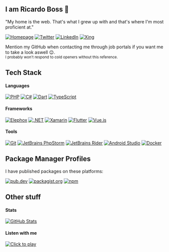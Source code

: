 ## I am Ricardo Boss 👋

"My home is the web. That's what I grew up with and that's where I'm most proficient at."

[![Homepage](https://img.shields.io/badge/ricardoboss.de-%2333aa66.svg?style=for-the-badge&logo=microsoft-edge&logoColor=white)](https://ricardoboss.de)
[![Twitter](https://img.shields.io/badge/@__ricardoboss-%231c9cea.svg?style=for-the-badge&logo=twitter&logoColor=white)](https://twitter.com/_ricardoboss)
[![LinkedIn](https://img.shields.io/badge/ricardo--boss-%230A66C2.svg?style=for-the-badge&logo=linkedin&logoColor=white)](https://www.linkedin.com/in/ricardo-boss/)
[![Xing](https://img.shields.io/badge/Ricardo__Boss2-%23006567.svg?style=for-the-badge&logo=xing&logoColor=white)](https://www.xing.com/profile/Ricardo_Boss2/portfolio)

Mention my GitHub when contacting me through job portals if you want me to take a look aswell 😉.  
<sub>I probably won't respond to cold openers without this reference.</sub>

## Tech Stack

#### Languages

[![PHP](https://img.shields.io/badge/PHP-%23777bb4.svg?style=for-the-badge&logo=php&logoColor=white)](#)
[![C#](https://img.shields.io/badge/C--Sharp-%23239120.svg?style=for-the-badge&logo=c-sharp&logoColor=white)](#)
[![Dart](https://img.shields.io/badge/Dart-%230175c2.svg?style=for-the-badge&logo=dart&logoColor=white)](#)
[![TypeScript](https://img.shields.io/badge/TypeScript-%233178c6.svg?style=for-the-badge&logo=ts-node&logoColor=white)](#)

#### Frameworks

[![Elephox](https://img.shields.io/badge/Elephox-%23dc2877.svg?style=for-the-badge&logo=data:image/svg+xml;base64,PD94bWwgdmVyc2lvbj0iMS4wIiBlbmNvZGluZz0iVVRGLTgiPz48c3ZnIHdpZHRoPSI3MS4wMTZtbSIgaGVpZ2h0PSI4MS4yODdtbSIgdmVyc2lvbj0iMS4xIiB2aWV3Qm94PSIwIDAgMjUxLjYxIDI4OCIgeG1sbnM9Imh0dHA6Ly93d3cudzMub3JnLzIwMDAvc3ZnIiB4bWxuczp4bGluaz0iaHR0cDovL3d3dy53My5vcmcvMTk5OS94bGluayI+PHBhdGggZD0ibTIwMC44MiAyODhoLTIwMC44Mmw1MC44Mi0yODhoMjAwLjc5bC0xMS4yIDYyLjQxaC0xMjguOGwtOS4yIDU0aDEwNi40MWwtMTEuMjEgNjIuMzloLTEwNi40bC04IDQ2Ljc5aDEyOC43OXoiIGZpbGw9IiNmZmYiLz48L3N2Zz4K)](#)
[![.NET](https://img.shields.io/badge/.NET-%23512bd4.svg?style=for-the-badge)](#)
[![Xamarin](https://img.shields.io/badge/Xamarin-%233498db.svg?style=for-the-badge&logo=xamarin&logoColor=white)](#)
[![Flutter](https://img.shields.io/badge/Flutter-%2302569b.svg?style=for-the-badge&logo=flutter&logoColor=white)](#)
[![Vue.js](https://img.shields.io/badge/Vue.js-%234fc08d.svg?style=for-the-badge&logo=vue.js&logoColor=white)](#)

#### Tools

[![Git](https://img.shields.io/badge/Git-%23f05032.svg?style=for-the-badge&logo=git&logoColor=white)](#)
[![JetBrains PhpStorm](https://img.shields.io/badge/PhpStorm-%23000000.svg?style=for-the-badge&logo=phpstorm&logoColor=white)](#)
[![JetBrains Rider](https://img.shields.io/badge/Rider-%23000000.svg?style=for-the-badge&logo=rider&logoColor=white)](#)
[![Android Studio](https://img.shields.io/badge/Android_Studio-%233ddc84.svg?style=for-the-badge&logo=android-studio&logoColor=white)](#)
[![Docker](https://img.shields.io/badge/Docker-%232496ed.svg?style=for-the-badge&logo=docker&logoColor=white)](#)

## Package Manager Profiles

I have published packages on these platforms:

[![pub.dev](https://img.shields.io/badge/pub.dev-ricardoboss.de-%230175c2.svg?style=for-the-badge&logo=dart)](https://pub.dev/publishers/ricardoboss.de/packages)
[![packagist.org](https://img.shields.io/badge/Packagist-ricardoboss-%23f28d1a.svg?style=for-the-badge&logo=packagist)](https://packagist.org/packages/ricardoboss)
[![npm](https://img.shields.io/badge/npm-ricardoboss-%23cb3837.svg?style=for-the-badge&logo=npm)](https://www.npmjs.com/~ricardoboss)

## Other stuff

#### Stats

[![GitHub Stats](https://github-readme-stats.vercel.app/api?username=ricardoboss&bg_color=ffffff00&hide_title=true&include_all_commits=true&count_private=true)](#)

#### Listen with me

[![Click to play](https://spotify-github-profile.vercel.app/api/view?uid=9uch48y3s8j6b2vn9zmk67z7n&cover_image=true&theme=novatorem&bar_color=53b14f&bar_color_cover=true)](https://spotify-github-profile.vercel.app/api/view?uid=9uch48y3s8j6b2vn9zmk67z7n&redirect=true)
